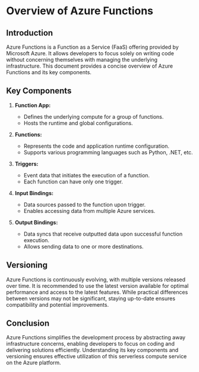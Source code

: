 # Overview of Azure Functions

## Introduction

Azure Functions is a Function as a Service (FaaS) offering provided by Microsoft Azure. It allows developers to focus solely on writing code without concerning themselves with managing the underlying infrastructure. This document provides a concise overview of Azure Functions and its key components.

## Key Components

1. **Function App:**
   - Defines the underlying compute for a group of functions.
   - Hosts the runtime and global configurations.

2. **Functions:**
   - Represents the code and application runtime configuration.
   - Supports various programming languages such as Python, .NET, etc.

3. **Triggers:**
   - Event data that initiates the execution of a function.
   - Each function can have only one trigger.

4. **Input Bindings:**
   - Data sources passed to the function upon trigger.
   - Enables accessing data from multiple Azure services.

5. **Output Bindings:**
   - Data syncs that receive outputted data upon successful function execution.
   - Allows sending data to one or more destinations.

## Versioning

Azure Functions is continuously evolving, with multiple versions released over time. It is recommended to use the latest version available for optimal performance and access to the latest features. While practical differences between versions may not be significant, staying up-to-date ensures compatibility and potential improvements.

## Conclusion

Azure Functions simplifies the development process by abstracting away infrastructure concerns, enabling developers to focus on coding and delivering solutions efficiently. Understanding its key components and versioning ensures effective utilization of this serverless compute service on the Azure platform.

